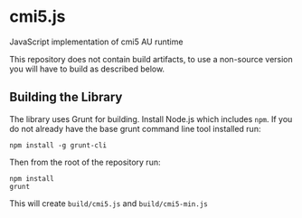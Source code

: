 # cmi5.js
JavaScript implementation of cmi5 AU runtime

This repository does not contain build artifacts, to use a non-source version you will have to build as described below.

## Building the Library

The library uses Grunt for building. Install Node.js which includes `npm`. If you do not already have the base grunt command line tool installed run:

    npm install -g grunt-cli 

Then from the root of the repository run:

    npm install
    grunt
   
This will create `build/cmi5.js` and `build/cmi5-min.js`
